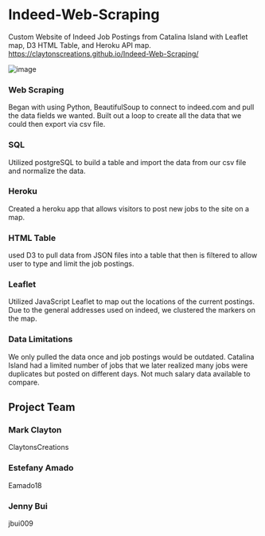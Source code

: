 # Indeed-Web-Scraping
Custom Website of Indeed Job Postings from Catalina Island with Leaflet map, D3 HTML Table, and Heroku API map. 
https://claytonscreations.github.io/Indeed-Web-Scraping/

![image](https://user-images.githubusercontent.com/87084344/152458477-bc865153-d34a-4d0f-9771-e3e62677ac75.png)

### Web Scraping
Began with using Python, BeautifulSoup to connect to indeed.com and pull the data fields we wanted. Built out a loop to create all the data that we could then export via csv file. 

### SQL
Utilized postgreSQL to build a table and import the data from our csv file and normalize the data. 

### Heroku
Created a heroku app that allows visitors to post new jobs to the site on a map.

### HTML Table
used D3 to pull data from JSON files into a table that then is filtered to allow user to type and limit the job postings. 

### Leaflet
Utilized JavaScript Leaflet to map out the locations of the current postings. Due to the general addresses used on indeed, we clustered the markers on the map. 

### Data Limitations
We only pulled the data once and job postings would be outdated. 
Catalina Island had a limited number of jobs that we later realized many jobs were duplicates but posted on different days.
Not much salary data available to compare. 

## Project Team

### Mark Clayton
ClaytonsCreations

### Estefany Amado
Eamado18

### Jenny Bui
jbui009
